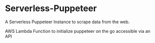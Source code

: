 # Serverless-Puppeteer
A Serverless Puppeteer Instance to scrape data from the web.

AWS Lambda Function to initialize puppeteer on the go accessible via an API
